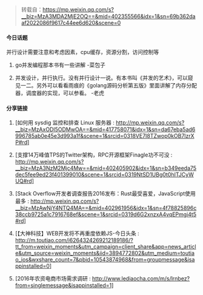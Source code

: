 > 转载自：<https://mp.weixin.qq.com/s?__biz=MzA3MDA2MjE2OQ==&mid=402355566&idx=1&sn=69b362daaf2022086f9617c44ee6d620&scene=0>

#### 今日话题

并行设计需要注意和考虑因素，cpu缓存，资源分割，访问控制等

1. go并发编程那本书有一些讲解 -菜包子

2. 并发设计，并行执行。没有并行设计一说。有本书叫《并发的艺术》，可以窥见一二。另外可以看看雨痕的《golang源码分析第五版》里面讲解了内存分配器，调度器的实现，可以参看。 -老虎

#### 分享链接

1. [如何用 sysdig 监控和排查 Linux 服务器 : http://mp.weixin.qq.com/s?__biz=MzAxODI5ODMwOA==&mid=417758071&idx=1&sn=da67eba5ad6996785ab0e45e3d993a1f&scene=1&srcid=0318VE7I8TZwop0kOB7lzrXP#rd]

2. [支撑14万峰值TPS的Twitter架构，RPC开源框架Finagle功不可没 : http://mp.weixin.qq.com/s?__biz=MzA3NzM2Mjc4Mw==&mid=402405902&idx=1&sn=b349eeda75dec5fee9ed23f401399010&scene=1&srcid=0319NtSD1UBg0t0hITJCyWUQ#rd]

3. [Stack Overflow开发者调查报告2016发布：Rust最受喜爱，JavaScript使用最多 : http://mp.weixin.qq.com/s?__biz=MzAwNjY4NTQ4MA==&mid=402961956&idx=1&sn=4f78825896c38ccb9725a1c7916768ef&scene=1&srcid=0319d6G2xnzxA4vqEPmgi4t5#rd]

4. [【大神科技】WEB开发将不再重度依赖JS-今日头条 : http://m.toutiao.com/i6264324269212189186/?tt_from=weixin_moments&utm_campaign=client_share&app=news_article&utm_source=weixin_moments&iid=3894772802&utm_medium=toutiao_ios&wxshare_count=7&pbid=10543874968&from=groupmessage&isappinstalled=0]

5. [2016年农资电商市场需求调研 : http://www.lediaocha.com/m/s/lrnbez?from=singlemessage&isappinstalled=1]